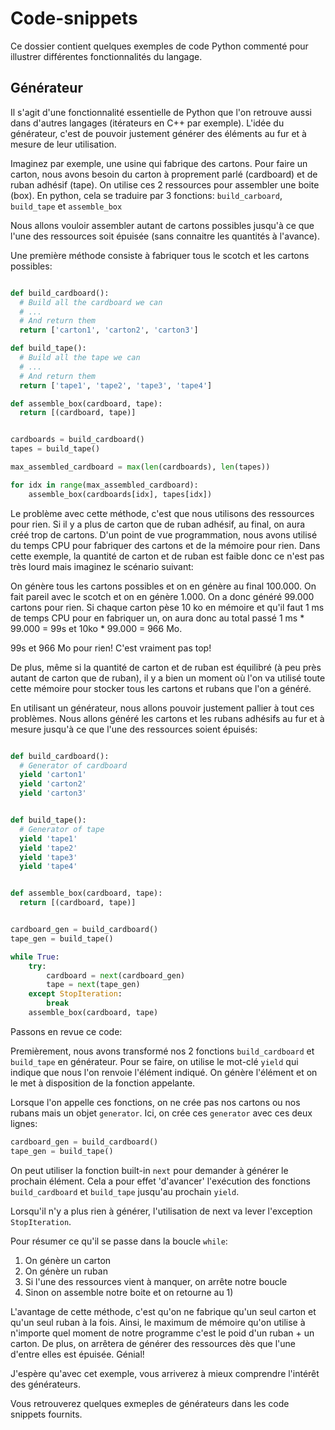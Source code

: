 # Code-snippets
Ce dossier contient quelques exemples de code Python commenté pour illustrer différentes fonctionnalités du langage.


## Générateur
Il s'agit d'une fonctionnalité essentielle de Python que l'on retrouve aussi dans d'autres langages (itérateurs en C++ par exemple).
L'idée du générateur, c'est de pouvoir justement générer des éléments au fur et à mesure de leur utilisation.

Imaginez par exemple, une usine qui fabrique des cartons.
Pour faire un carton, nous avons besoin du carton à proprement parlé (cardboard) et de ruban adhésif (tape).
On utilise ces 2 ressources pour assembler une boite (box).
En python, cela se traduire par 3 fonctions: `build_carboard`, `build_tape` et `assemble_box`

Nous allons vouloir assembler autant de cartons possibles jusqu'à ce que l'une des ressources soit épuisée (sans connaitre les quantités à l'avance).

Une première méthode consiste à fabriquer tous le scotch et les cartons possibles:
```python

def build_cardboard():
  # Build all the cardboard we can
  # ...
  # And return them
  return ['carton1', 'carton2', 'carton3']

def build_tape():
  # Build all the tape we can
  # ...
  # And return them
  return ['tape1', 'tape2', 'tape3', 'tape4']

def assemble_box(cardboard, tape):
  return [(cardboard, tape)]


cardboards = build_cardboard()
tapes = build_tape()

max_assembled_cardboard = max(len(cardboards), len(tapes))

for idx in range(max_assembled_cardboard):
    assemble_box(cardboards[idx], tapes[idx])
```

Le problème avec cette méthode, c'est que nous utilisons des ressources pour rien.
Si il y a plus de carton que de ruban adhésif, au final, on aura créé trop de cartons.
D'un point de vue programmation, nous avons utilisé du temps CPU pour fabriquer des cartons et de la mémoire pour rien.
Dans cette exemple, la quantité de carton et de ruban est faible donc ce n'est pas très lourd mais imaginez le scénario suivant:

On génère tous les cartons possibles et on en génère au final 100.000.
On fait pareil avec le scotch et on en génère 1.000.
On a donc généré 99.000 cartons pour rien.
Si chaque carton pèse 10 ko en mémoire et qu'il faut 1 ms de temps CPU pour en fabriquer un,
on aura donc au total passé 1 ms * 99.000 = 99s et 10ko * 99.000 = 966 Mo.

99s et 966 Mo pour rien! C'est vraiment pas top!

De plus, même si la quantité de carton et de ruban est équilibré (à peu près autant de carton que de ruban), 
il y a bien un moment où l'on va utilisé toute cette mémoire pour stocker tous les cartons et rubans que l'on a généré.

En utilisant un générateur, nous allons pouvoir justement pallier à tout ces problèmes.
Nous allons généré les cartons et les rubans adhésifs au fur et à mesure jusqu'à ce que l'une des ressources 
soient épuisés:

```python

def build_cardboard():
  # Generator of cardboard
  yield 'carton1'
  yield 'carton2'
  yield 'carton3'


def build_tape():
  # Generator of tape
  yield 'tape1'
  yield 'tape2'
  yield 'tape3'
  yield 'tape4'


def assemble_box(cardboard, tape):
  return [(cardboard, tape)]


cardboard_gen = build_cardboard()
tape_gen = build_tape()

while True:
    try:
        cardboard = next(cardboard_gen)
        tape = next(tape_gen)
    except StopIteration:
        break
    assemble_box(cardboard, tape)
```

Passons en revue ce code:

Premièrement, nous avons transformé nos 2 fonctions `build_cardboard` et `build_tape` en générateur.
Pour se faire, on utilise le mot-clé `yield` qui indique que nous l'on renvoie l'élément indiqué. On génère l'élément 
et on le met à disposition de la fonction appelante.

Lorsque l'on appelle ces fonctions, on ne crée pas nos cartons ou nos rubans mais un objet `generator`.
Ici, on crée ces `generator` avec ces deux lignes:

```python
cardboard_gen = build_cardboard()
tape_gen = build_tape()
```

On peut utiliser la fonction built-in `next` pour demander à générer le prochain élément.
Cela a pour effet 'd'avancer' l'exécution des fonctions `build_cardboard` et `build_tape` jusqu'au prochain `yield`.

Lorsqu'il n'y a plus rien à générer, l'utilisation de next va lever l'exception `StopIteration`.

Pour résumer ce qu'il se passe dans la boucle `while`:
1) On génère un carton
2) On génère un ruban
3) Si l'une des ressources vient à manquer, on arrête notre boucle
4) Sinon on assemble notre boite et on retourne au 1)

L'avantage de cette méthode, c'est qu'on ne fabrique qu'un seul carton et qu'un seul ruban à la fois.
Ainsi, le maximum de mémoire qu'on utilise à n'importe quel moment de notre programme c'est le poid d'un ruban + un carton.
De plus, on arrêtera de générer des ressources dès que l'une d'entre elles est épuisée.
Génial!

J'espère qu'avec cet exemple, vous arriverez à mieux comprendre l'intérêt des générateurs.

Vous retrouverez quelques exmeples de générateurs dans les code snippets fournits.
